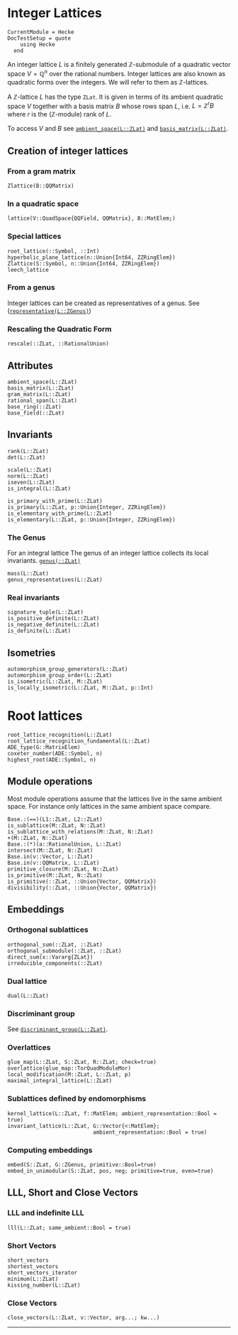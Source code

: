 # Integer Lattices
```@meta
CurrentModule = Hecke
DocTestSetup = quote
    using Hecke
  end
```
An integer lattice $L$ is a finitely generated $\mathbb{Z}$-submodule of a quadratic
vector space $V = \mathbb{Q}^n$ over the rational numbers.
Integer lattices are also known as quadratic forms over the integers.
We will refer to them as $\mathbb{Z}$-lattices.

A $\mathbb{Z}$-lattice $L$ has the type `ZLat`. It is given in terms of
its ambient quadratic space $V$ together with a basis matrix $B$ whose rows span $L$,
i.e. $L = \mathbb{Z}^r B$ where $r$ is the ($\mathbb{Z}$-module) rank of $L$.

To access $V$ and $B$ see [`ambient_space(L::ZLat)`](@ref) and [`basis_matrix(L::ZLat)`](@ref).


## Creation of integer lattices

### From a gram matrix

```@docs
Zlattice(B::QQMatrix)
```

### In a quadratic space

```@docs
lattice(V::QuadSpace{QQField, QQMatrix}, B::MatElem;)
```

### Special lattices

```@docs
root_lattice(::Symbol, ::Int)
hyperbolic_plane_lattice(n::Union{Int64, ZZRingElem})
Zlattice(S::Symbol, n::Union{Int64, ZZRingElem})
leech_lattice
```

### From a genus
Integer lattices can be created as representatives of a genus.
See ([`representative(L::ZGenus)`](@ref))

### Rescaling the Quadratic Form

```@docs
rescale(::ZLat, ::RationalUnion)
```

## Attributes

```@docs
ambient_space(L::ZLat)
basis_matrix(L::ZLat)
gram_matrix(L::ZLat)
rational_span(L::ZLat)
base_ring(::ZLat)
base_field(::ZLat)
```

## Invariants
```@docs
rank(L::ZLat)
det(L::ZLat)

scale(L::ZLat)
norm(L::ZLat)
iseven(L::ZLat)
is_integral(L::ZLat)

is_primary_with_prime(L::ZLat)
is_primary(L::ZLat, p::Union{Integer, ZZRingElem})
is_elementary_with_prime(L::ZLat)
is_elementary(L::ZLat, p::Union{Integer, ZZRingElem})
```

### The Genus

For an integral lattice
The genus of an integer lattice collects its local invariants.
[`genus(::ZLat)`](@ref)
```@docs
mass(L::ZLat)
genus_representatives(L::ZLat)
```

### Real invariants
```@docs
signature_tuple(L::ZLat)
is_positive_definite(L::ZLat)
is_negative_definite(L::ZLat)
is_definite(L::ZLat)
```

## Isometries
```@docs
automorphism_group_generators(L::ZLat)
automorphism_group_order(L::ZLat)
is_isometric(L::ZLat, M::ZLat)
is_locally_isometric(L::ZLat, M::ZLat, p::Int)
```
# Root lattices
```@docs
root_lattice_recognition(L::ZLat)
root_lattice_recognition_fundamental(L::ZLat)
ADE_type(G::MatrixElem)
coxeter_number(ADE::Symbol, n)
highest_root(ADE::Symbol, n)
```

## Module operations
Most module operations assume that the lattices live in the same ambient space.
For instance only lattices in the same ambient space compare.

```@docs
Base.:(==)(L1::ZLat, L2::ZLat)
is_sublattice(M::ZLat, N::ZLat)
is_sublattice_with_relations(M::ZLat, N::ZLat)
+(M::ZLat, N::ZLat)
Base.:(*)(a::RationalUnion, L::ZLat)
intersect(M::ZLat, N::ZLat)
Base.in(v::Vector, L::ZLat)
Base.in(v::QQMatrix, L::ZLat)
primitive_closure(M::ZLat, N::ZLat)
is_primitive(M::ZLat, N::ZLat)
is_primitive(::ZLat, ::Union{Vector, QQMatrix})
divisibility(::ZLat, ::Union{Vector, QQMatrix})
```

## Embeddings

### Orthogonal sublattices
```@docs
orthogonal_sum(::ZLat, ::ZLat)
orthogonal_submodule(::ZLat, ::ZLat)
direct_sum(x::Vararg{ZLat})
irreducible_components(::ZLat)
```

### Dual lattice
```@docs
dual(L::ZLat)
```

### Discriminant group
See [`discriminant_group(L::ZLat)`](@ref).

### Overlattices
```@docs
glue_map(L::ZLat, S::ZLat, R::ZLat; check=true)
overlattice(glue_map::TorQuadModuleMor)
local_modification(M::ZLat, L::ZLat, p)
maximal_integral_lattice(L::ZLat)
```

### Sublattices defined by endomorphisms
```@docs
kernel_lattice(L::ZLat, f::MatElem; ambient_representation::Bool = true)
invariant_lattice(L::ZLat, G::Vector{<:MatElem};
                           ambient_representation::Bool = true)
```

### Computing embeddings
```@docs
embed(S::ZLat, G::ZGenus, primitive::Bool=true)
embed_in_unimodular(S::ZLat, pos, neg; primitive=true, even=true)
```

## LLL, Short and Close Vectors

### LLL and indefinite LLL
```@docs
lll(L::ZLat; same_ambient::Bool = true)
```
### Short Vectors
```@docs
short_vectors
shortest_vectors
short_vectors_iterator
minimum(L::ZLat)
kissing_number(L::ZLat)
```

### Close Vectors
```@docs
close_vectors(L::ZLat, v::Vector, arg...; kw...)
```
---
